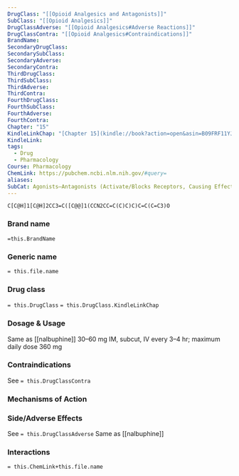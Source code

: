 ```yaml
---
DrugClass: "[[Opioid Analgesics and Antagonists]]"
SubClass: "[[Opioid Analgesics]]"
DrugClassAdverse: "[[Opioid Analgesics#Adverse Reactions]]"
DrugClassContra: "[[Opioid Analgesics#Contraindications]]"
BrandName: 
SecondaryDrugClass: 
SecondarySubClass: 
SecondaryAdverse: 
SecondaryContra: 
ThirdDrugClass: 
ThirdSubClass: 
ThirdAdverse: 
ThirdContra: 
FourthDrugClass: 
FourthSubClass: 
FourthAdverse: 
FourthContra: 
Chapter: "15"
KindleLinkChap: "[Chapter 15](kindle://book?action=open&asin=B09FRF11YJ&location=8219)"
KindleLink: 
tags:
  - Drug
  - Pharmacology
Course: Pharmacology
ChemLink: https://pubchem.ncbi.nlm.nih.gov/#query=
aliases: 
SubCat: Agonists–Antagonists (Activate/Blocks Receptors, Causing Effect to a Lesser Extent)
---
```

```smiles
C[C@H]1[C@H]2CC3=C([C@@]1(CCN2CC=C(C)C)C)C=C(C=C3)O
```

### Brand name
`=this.BrandName`

### Generic name
`= this.file.name`

### Drug class 
`= this.DrugClass`
	`= this.DrugClass.KindleLinkChap`

### Dosage & Usage
Same as [[nalbuphine]] 
30–60 mg IM, subcut, IV every 3–4 hr; maximum daily dose 360 mg

### Contraindications
See `= this.DrugClassContra`

### Mechanisms of Action


### Side/Adverse Effects
See `= this.DrugClassAdverse`
Same as [[nalbuphine]] 

### Interactions

`= this.ChemLink+this.file.name`

